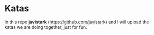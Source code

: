 # Katas
In this repo **javistark** (https://github.com/javistark) and I will upload the katas we are doing together, just for fun.
